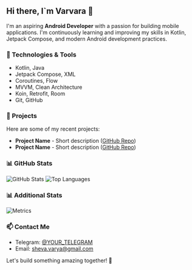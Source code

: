 ## Hi there, I`m Varvara 👋

I'm an aspiring **Android Developer** with a passion for building mobile applications. I'm continuously learning and improving my skills in Kotlin, Jetpack Compose, and modern Android development practices.

### 🚀 Technologies & Tools
- Kotlin, Java
- Jetpack Compose, XML
- Coroutines, Flow
- MVVM, Clean Architecture
- Koin, Retrofit, Room
- Git, GitHub

### 📌 Projects
Here are some of my recent projects:
- **Project Name** - Short description ([GitHub Repo]((https://github.com/ShevaVarya/Hand-Hunter)))
- **Project Name** - Short description ([GitHub Repo]((https://github.com/ShevaVarya/Playlist-Maker)))

### 📊 GitHub Stats
![GitHub Stats](https://github-readme-stats.vercel.app/api?username=shevavarya&show_icons=true&theme=radical)
![Top Languages](https://github-readme-stats.vercel.app/api/top-langs/?username=shevavarya&layout=compact&theme=radical)

### 📊 Additional Stats
![Metrics](https://github.com/YOUR_GITHUB_USERNAME/shevavarya/blob/main/github-metrics.svg)

### 📫 Contact Me
- Telegram: [@YOUR_TELEGRAM](https://t.me/shevchik_v)
- Email: sheva.varya@gmail.com

Let's build something amazing together! 🚀


<!--
**ShevaVarya/ShevaVarya** is a ✨ _special_ ✨ repository because its `README.md` (this file) appears on your GitHub profile.

Here are some ideas to get you started:

- 🔭 I’m currently working on ...
- 🌱 I’m currently learning ...
- 👯 I’m looking to collaborate on ...
- 🤔 I’m looking for help with ...
- 💬 Ask me about ...
- 📫 How to reach me: ...
- 😄 Pronouns: ...
- ⚡ Fun fact: ...
-->
